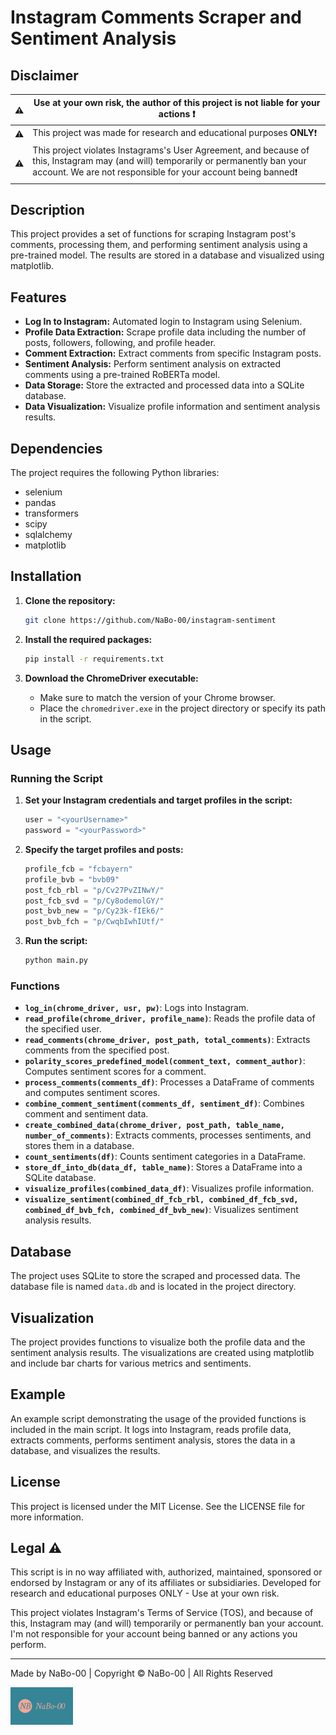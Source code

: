 # Instagram Comments Scraper and Sentiment Analysis

## Disclaimer

| :warning: | Use at your own risk, the author of this project is not liable for your actions :exclamation: |
| --- | --- |
| :warning: | This project was made for research and educational purposes **ONLY**:exclamation: |
| :warning: | This project violates Instagrams's User Agreement, and because of this, Instagram may (and will) temporarily or permanently ban your account. We are not responsible for your account being banned:exclamation: |

## Description

This project provides a set of functions for scraping Instagram post's comments, processing them, and performing sentiment analysis using a pre-trained model. The results are stored in a database and visualized using matplotlib.

## Features

- **Log In to Instagram:** Automated login to Instagram using Selenium.
- **Profile Data Extraction:** Scrape profile data including the number of posts, followers, following, and profile header.
- **Comment Extraction:** Extract comments from specific Instagram posts.
- **Sentiment Analysis:** Perform sentiment analysis on extracted comments using a pre-trained RoBERTa model.
- **Data Storage:** Store the extracted and processed data into a SQLite database.
- **Data Visualization:** Visualize profile information and sentiment analysis results.

## Dependencies

The project requires the following Python libraries:

- selenium
- pandas
- transformers
- scipy
- sqlalchemy
- matplotlib

## Installation

1. **Clone the repository:**
    ```sh
    git clone https://github.com/NaBo-00/instagram-sentiment
    ```

2. **Install the required packages:**
    ```sh
    pip install -r requirements.txt
    ```

3. **Download the ChromeDriver executable:** 
    - Make sure to match the version of your Chrome browser.
    - Place the `chromedriver.exe` in the project directory or specify its path in the script.

## Usage

### Running the Script

1. **Set your Instagram credentials and target profiles in the script:**
    ```python
    user = "<yourUsername>"
    password = "<yourPassword>"
    ```

2. **Specify the target profiles and posts:**
    ```python
    profile_fcb = "fcbayern"
    profile_bvb = "bvb09"
    post_fcb_rbl = "p/Cv27PvZINwY/"
    post_fcb_svd = "p/Cy8odemolGY/"
    post_bvb_new = "p/Cy23k-fIEk6/"
    post_bvb_fch = "p/CwqbIwhIUtf/"
    ```

3. **Run the script:**
    ```sh
    python main.py
    ```

### Functions

- **`log_in(chrome_driver, usr, pw)`**: Logs into Instagram.
- **`read_profile(chrome_driver, profile_name)`**: Reads the profile data of the specified user.
- **`read_comments(chrome_driver, post_path, total_comments)`**: Extracts comments from the specified post.
- **`polarity_scores_predefined_model(comment_text, comment_author)`**: Computes sentiment scores for a comment.
- **`process_comments(comments_df)`**: Processes a DataFrame of comments and computes sentiment scores.
- **`combine_comment_sentiment(comments_df, sentiment_df)`**: Combines comment and sentiment data.
- **`create_combined_data(chrome_driver, post_path, table_name, number_of_comments)`**: Extracts comments, processes sentiments, and stores them in a database.
- **`count_sentiments(df)`**: Counts sentiment categories in a DataFrame.
- **`store_df_into_db(data_df, table_name)`**: Stores a DataFrame into a SQLite database.
- **`visualize_profiles(combined_data_df)`**: Visualizes profile information.
- **`visualize_sentiment(combined_df_fcb_rbl, combined_df_fcb_svd, combined_df_bvb_fch, combined_df_bvb_new)`**: Visualizes sentiment analysis results.

## Database

The project uses SQLite to store the scraped and processed data. The database file is named `data.db` and is located in the project directory.

## Visualization

The project provides functions to visualize both the profile data and the sentiment analysis results. The visualizations are created using matplotlib and include bar charts for various metrics and sentiments.

## Example

An example script demonstrating the usage of the provided functions is included in the main script. It logs into Instagram, reads profile data, extracts comments, performs sentiment analysis, stores the data in a database, and visualizes the results.

## License

This project is licensed under the MIT License. See the LICENSE file for more information.

## Legal :warning:
This script is in no way affiliated with, authorized, maintained, sponsored or endorsed by Instagram or any of its affiliates or subsidiaries. Developed for research and educational purposes ONLY - Use at your own risk.

This project violates Instagram's Terms of Service (TOS), and because of this, Instagram may (and will) temporarily or permanently ban your account. I'm not responsible for your account being banned or any actions you perform.



---

Made by NaBo-00 | Copyright &copy; NaBo-00 | All Rights Reserved

<div><img alt="NaBo-00-logo.png" src="NaBo-00-logo.png" width="100" height="60" /></div>
